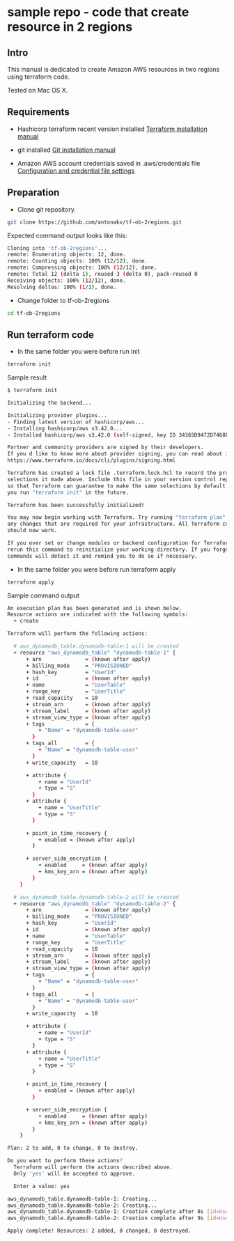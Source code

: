 # sample repo - code that create resource in 2 regions 

## Intro

This manual is dedicated to create Amazon AWS resources in two regions using terraform code.

Tested on Mac OS X.

## Requirements

- Hashicorp terraform recent version installed
[Terraform installation manual](https://learn.hashicorp.com/tutorials/terraform/install-cli)

- git installed
[Git installation manual](https://git-scm.com/download/mac)

- Amazon AWS account credentials saved in .aws/credentials file
[Configuration and credential file settings](https://docs.aws.amazon.com/cli/latest/userguide/cli-configure-files.html)

## Preparation 
- Clone git repository. 

```bash
git clone https://github.com/antonakv/tf-ob-2regions.git
```

Expected command output looks like this:

```bash
Cloning into 'tf-ob-2regions'...
remote: Enumerating objects: 12, done.
remote: Counting objects: 100% (12/12), done.
remote: Compressing objects: 100% (12/12), done.
remote: Total 12 (delta 1), reused 3 (delta 0), pack-reused 0
Receiving objects: 100% (12/12), done.
Resolving deltas: 100% (1/1), done.
```

- Change folder to tf-ob-2regions

```bash
cd tf-ob-2regions
```

## Run terraform code

- In the same folder you were before run init


```bash
terraform init
```

Sample result

```bash
$ terraform init

Initializing the backend...

Initializing provider plugins...
- Finding latest version of hashicorp/aws...
- Installing hashicorp/aws v3.42.0...
- Installed hashicorp/aws v3.42.0 (self-signed, key ID 34365D9472D7468F)

Partner and community providers are signed by their developers.
If you d like to know more about provider signing, you can read about it here:
https://www.terraform.io/docs/cli/plugins/signing.html

Terraform has created a lock file .terraform.lock.hcl to record the provider
selections it made above. Include this file in your version control repository
so that Terraform can guarantee to make the same selections by default when
you run "terraform init" in the future.

Terraform has been successfully initialized!

You may now begin working with Terraform. Try running "terraform plan" to see
any changes that are required for your infrastructure. All Terraform commands
should now work.

If you ever set or change modules or backend configuration for Terraform,
rerun this command to reinitialize your working directory. If you forget, other
commands will detect it and remind you to do so if necessary.
```

- In the same folder you were before run terraform apply

```bash
terraform apply
```

Sample command output

```bash
An execution plan has been generated and is shown below.
Resource actions are indicated with the following symbols:
  + create

Terraform will perform the following actions:

  # aws_dynamodb_table.dynamodb-table-1 will be created
  + resource "aws_dynamodb_table" "dynamodb-table-1" {
      + arn              = (known after apply)
      + billing_mode     = "PROVISIONED"
      + hash_key         = "UserId"
      + id               = (known after apply)
      + name             = "UserTable"
      + range_key        = "UserTitle"
      + read_capacity    = 10
      + stream_arn       = (known after apply)
      + stream_label     = (known after apply)
      + stream_view_type = (known after apply)
      + tags             = {
          + "Name" = "dynamodb-table-user"
        }
      + tags_all         = {
          + "Name" = "dynamodb-table-user"
        }
      + write_capacity   = 10

      + attribute {
          + name = "UserId"
          + type = "S"
        }
      + attribute {
          + name = "UserTitle"
          + type = "S"
        }

      + point_in_time_recovery {
          + enabled = (known after apply)
        }

      + server_side_encryption {
          + enabled     = (known after apply)
          + kms_key_arn = (known after apply)
        }
    }

  # aws_dynamodb_table.dynamodb-table-2 will be created
  + resource "aws_dynamodb_table" "dynamodb-table-2" {
      + arn              = (known after apply)
      + billing_mode     = "PROVISIONED"
      + hash_key         = "UserId"
      + id               = (known after apply)
      + name             = "UserTable"
      + range_key        = "UserTitle"
      + read_capacity    = 10
      + stream_arn       = (known after apply)
      + stream_label     = (known after apply)
      + stream_view_type = (known after apply)
      + tags             = {
          + "Name" = "dynamodb-table-user"
        }
      + tags_all         = {
          + "Name" = "dynamodb-table-user"
        }
      + write_capacity   = 10

      + attribute {
          + name = "UserId"
          + type = "S"
        }
      + attribute {
          + name = "UserTitle"
          + type = "S"
        }

      + point_in_time_recovery {
          + enabled = (known after apply)
        }

      + server_side_encryption {
          + enabled     = (known after apply)
          + kms_key_arn = (known after apply)
        }
    }

Plan: 2 to add, 0 to change, 0 to destroy.

Do you want to perform these actions?
  Terraform will perform the actions described above.
  Only 'yes' will be accepted to approve.

  Enter a value: yes

aws_dynamodb_table.dynamodb-table-1: Creating...
aws_dynamodb_table.dynamodb-table-2: Creating...
aws_dynamodb_table.dynamodb-table-1: Creation complete after 8s [id=UserTable]
aws_dynamodb_table.dynamodb-table-2: Creation complete after 9s [id=UserTable]

Apply complete! Resources: 2 added, 0 changed, 0 destroyed.
```


